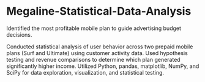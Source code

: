 # Megaline-Statistical-Data-Analysis

Identified the most profitable mobile plan to guide advertising budget decisions.

Conducted statistical analysis of user behavior across two prepaid mobile plans (Surf and Ultimate) using customer activity data.
Used hypothesis testing and revenue comparisons to determine which plan generated significantly higher income.
Utilized Python, pandas, matplotlib, NumPy, and SciPy for data exploration, visualization, and statistical testing.

